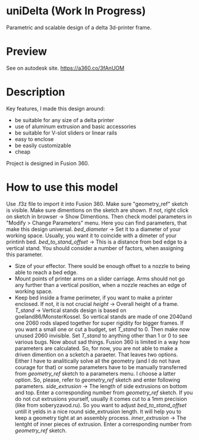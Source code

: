 # uniDelta (Work In Progress)
Parametric and scalable design of a delta 3d-printer frame.

# Preview
See on autodesk site.
https://a360.co/3fAnUOM

# Description
Key features, I made this design around:
+ be suitable for any size of a delta printer
+ use of aluminum extrusion and basic accessories
+ be suitable for V-slot sliders or linear rails
+ easy to enclose
+ be easily customizable
+ cheap

Project is designed in Fusion 360.

# How to use this model
Use .f3z file to import it into Fusion 360.
Make sure "geometry_ref" sketch is visible. Make sure dimentions on the sketch are shown. If not, right click on sketch in browser -> Show Dimentions.
Then check model parameters in "Modify > Change Parameters" menu. Here you can find parameters, that make this design universal.
*bed_diameter* -> Set it to a diameter of your working space. Usually, you want it to coincide with a dimeter of your printinh bed.
*bed_to_stand_offset* -> This is a distance from bed edge to a vertical stand. You should consider a number of factors, when assigning this parameter.
- Size of your effector. There sould be enough offset to a nozzle to being able to reach a bed edge.
- Mount points of printer arms on a slider carriage. Arms should not go any further than a vertical position, when a nozzle reaches an edge of working space.
- Keep bed inside a frame perimeter, if you want to make a printer enclosed. If not, it is not crucial
*height* -> Overall height of a frame.
*T_stand* -> Vertical stands design is based on goeland86/MonsterKossel. So vertical stands are made of one 2040and one 2060 rods slaped together for super rigidity for bigger frames. If you want a small one or cut a budget, set *T_stand* to 0. Then make now unused 2060 invisible. Set *T_stand* to anything other than 1 or 0 to see various bugs.
Now about sad things. Fusion 360 is limited in a way how parameters are calculated. So, for now, you are not able to make a driven dimention on a scketch a paraeter. That leaves two options. Either I have to analitically solve all the geometry (and I do not have courage for that) or some parameters have to be manually transferred from *geometry_ref* sketch to a parameters menu. I choose a latter option. So, please, refer to *geometry_ref* sketch and enter following parameters.
*side_extrusion* -> The length of side extrusions on bottom and top. Enter a corresponding number from *geometry_ref* sketch. If you do not cut extrusions yourself, usually it comes cut to a 1mm precision (like from soberyzavod.ru). So you want to adjust *bed_to_stand_offset* untill it yelds in a nice round side_extrusion length. It will help you to keep a geometry tight at an assembly process. 
*inner_extrusion* -> The lentght of inner pieces of extrusion. Enter a corresponding number from *geometry_ref* sketch.
